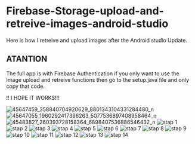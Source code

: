 # Firebase-Storage-upload-and-retreive-images-android-studio
Here is how I retreive and upload images after the Android studio Update.

## ATANTION
The full app is with Firebase Authentication if you only want to use the Image upload and retreive functions then go to the setup.java file
and only copy that code.

!! I HOPE IT WORKS!!!

![45647459_358840704920629_8801343104331284480_n](https://user-images.githubusercontent.com/35815298/48095405-f1dfcf00-e214-11e8-9c06-37e48f2316ad.png)
![45647055_1960292417396263_5077536897408958464_n](https://user-images.githubusercontent.com/35815298/48095409-f3a99280-e214-11e8-8a6f-bcfa63723975.png)
![45483827_260393728158364_6898407536886546432_n](https://user-images.githubusercontent.com/35815298/48095411-f5735600-e214-11e8-8bf5-10aa445e069f.png)
![stap 1](https://user-images.githubusercontent.com/35815298/48095352-d379d380-e214-11e8-9c45-c5952f1b92a4.JPG)
![stap 2](https://user-images.githubusercontent.com/35815298/48095353-d5439700-e214-11e8-9af6-7bdf9038fe67.JPG)
![stap 3](https://user-images.githubusercontent.com/35815298/48095357-d70d5a80-e214-11e8-92cd-0801f55826d1.JPG)
![stap 4](https://user-images.githubusercontent.com/35815298/48095360-d83e8780-e214-11e8-8031-21d2ffad1a28.JPG)
![stap 5](https://user-images.githubusercontent.com/35815298/48095365-da084b00-e214-11e8-8db9-8eaa27d09d4b.JPG)
![stap 6](https://user-images.githubusercontent.com/35815298/48095368-db397800-e214-11e8-9cc8-e44cb2fb9d62.JPG)
![stap 7](https://user-images.githubusercontent.com/35815298/48095374-dd033b80-e214-11e8-95fa-98b92741c02a.JPG)
![stap 8](https://user-images.githubusercontent.com/35815298/48095378-deccff00-e214-11e8-93e9-78d02ca238cc.JPG)
![stap 9](https://user-images.githubusercontent.com/35815298/48095380-e096c280-e214-11e8-92a6-d6567a0af514.JPG)
![stap 10](https://user-images.githubusercontent.com/35815298/48095383-e2608600-e214-11e8-890f-fd4e66816b15.JPG)
![stap 11](https://user-images.githubusercontent.com/35815298/48095389-e42a4980-e214-11e8-8c29-23fcc3928a56.JPG)
![stap 12](https://user-images.githubusercontent.com/35815298/48095390-e5f40d00-e214-11e8-8493-d585b52f3a42.JPG)
![stap 13](https://user-images.githubusercontent.com/35815298/48095393-e7bdd080-e214-11e8-8379-5428024791e1.JPG)
![stap 14](https://user-images.githubusercontent.com/35815298/48095395-e9879400-e214-11e8-81c5-624aff5a6d74.JPG)
